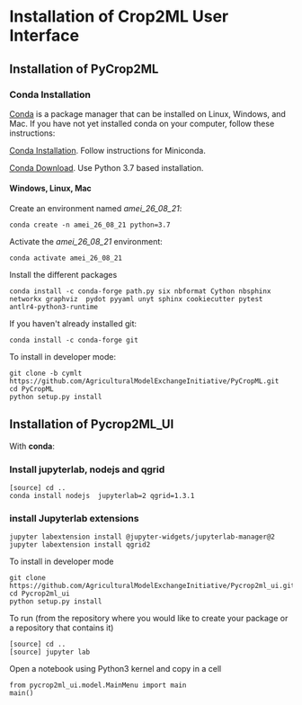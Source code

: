 # Installation of Crop2ML User Interface 

## Installation of PyCrop2ML

### Conda Installation

[Conda](https://conda.io) is a package manager that can be installed on Linux, Windows, and Mac.
If you have not yet installed conda on your computer, follow these instructions:

[Conda Installation](https://conda.io/docs/user-guide/install/index.html). Follow instructions for Miniconda.

[Conda Download](https://conda.io/miniconda.html). Use Python 3.7 based installation.

#### Windows, Linux, Mac

Create an environment named *amei_26_08_21*:

    conda create -n amei_26_08_21 python=3.7

Activate the *amei_26_08_21* environment:

    conda activate amei_26_08_21

Install the different packages

    conda install -c conda-forge path.py six nbformat Cython nbsphinx networkx graphviz  pydot pyyaml unyt sphinx cookiecutter pytest antlr4-python3-runtime


If you haven't already installed git:

    conda install -c conda-forge git

To install in developer mode:

    git clone -b cymlt  https://github.com/AgriculturalModelExchangeInitiative/PyCropML.git
    cd PyCropML
    python setup.py install


## Installation of Pycrop2ML_UI


With **conda**:

### Install jupyterlab, nodejs and qgrid

    [source] cd ..
    conda install nodejs  jupyterlab=2 qgrid=1.3.1

### install Jupyterlab extensions

    jupyter labextension install @jupyter-widgets/jupyterlab-manager@2
    jupyter labextension install qgrid2 

To install in developer mode

    git clone https://github.com/AgriculturalModelExchangeInitiative/Pycrop2ml_ui.git
    cd Pycrop2ml_ui
    python setup.py install

To run (from the repository where you would like to create your package or a repository that contains it)

    [source] cd ..
    [source] jupyter lab

Open a notebook using Python3 kernel and copy in a cell 
    
    from pycrop2ml_ui.model.MainMenu import main
    main()

